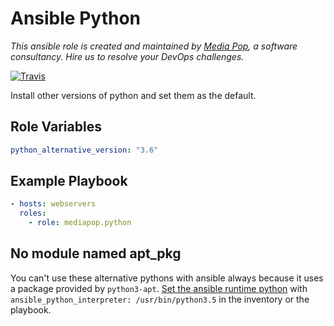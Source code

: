 # Ansible Python

*This ansible role is created and maintained by [Media Pop](https://www.mediapop.co), a software consultancy. Hire us to resolve your DevOps challenges.*

[![Travis](https://travis-ci.org/mediapop/ansible-python.svg?branch=master)](https://travis-ci.org/mediapop/ansible-python)

Install other versions of python and set them as the default.

## Role Variables

```yml
python_alternative_version: "3.6"
```

## Example Playbook

```yml
- hosts: webservers
  roles:
    - role: mediapop.python
```

## No module named apt_pkg

You can't use these alternative pythons with ansible always because it uses a package provided by `python3-apt`. [Set the ansible runtime python](http://docs.ansible.com/ansible/latest/python_3_support.html) with `ansible_python_interpreter: /usr/bin/python3.5` in the inventory or the playbook.
